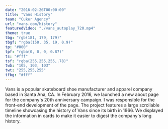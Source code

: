 ```yaml
---
date: "2016-02-26T00:00:00"
title: "Vans History"
team: "Cuker Agency"
url: "vans.com/history"
featuredVideo: "./vans_autoplay_720.mp4"
theme: true
tbg: "rgb(181, 179, 179)"
tbgf: "rgba(150, 35, 19, 0.9)"
tp: "#000"
tpf: "rgba(0, 0, 0, 0.87)"
ts: "#fff"
tsf: "rgba(255,255,255,.78)"
twb: "105, 103, 103"
twt: "255,255,255"
tfbg: "#fff"
---
```

Vans is a popular skateboard shoe manufacturer and apparel company based in Santa Ana, CA. In February 2016, we launched a new about page for the company's 20th anniversary campaign. I was responsible for the front-end development of the page. The project features a large scrollable timeline showcasing the history of Vans since its birth in 1966. We displayed the information in cards to make it easier to digest the company's long history.
